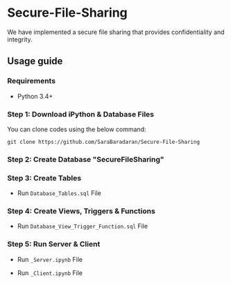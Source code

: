# Secure-File-Sharing

We have implemented a secure file sharing that provides confidentiality and integrity.

## Usage guide

### Requirements
* Python 3.4+

### Step 1: Download iPython & Database Files
You can clone codes using the below command:
```
git clone https://github.com/SaraBaradaran/Secure-File-Sharing
```

### Step 2: Create Database "SecureFileSharing"

### Step 3: Create Tables 
  - Run `Database_Tables.sql` File

### Step 4: Create Views, Triggers & Functions 
  - Run `Database_View_Trigger_Function.sql` File

### Step 5: Run Server & Client
  - Run `_Server.ipynb` File

  - Run `_Client.ipynb` File
